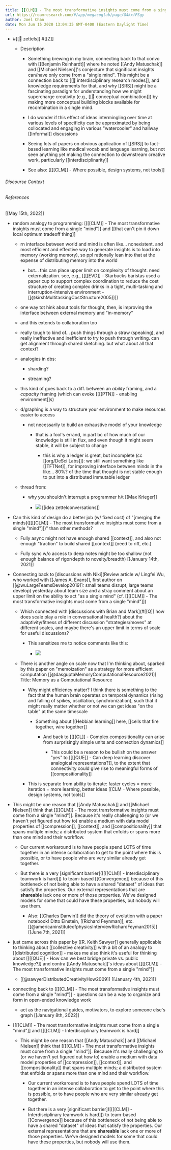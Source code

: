 ```yaml
---
title: [[CLM]] - The most transformative insights must come from a single "mind"
url: https://roamresearch.com/#/app/megacoglab/page/G4kxfFSgy
author: Joel Chan
date: Mon Jun 15 2020 13:04:35 GMT-0400 (Eastern Daylight Time)
---
```


- #[[🌲 zettels]] #[[Z]]

    - Description

        - Something brewing in my brain, connecting back to that convo with [[Benjamin Reinhardt]] where he noted [[Andy Matuschak]] and [[Michael Nielsen]]'s conjecture that significant insights can/have only come from a "single mind". This might be a connection back to [[🧱 interdisciplinary research modes]], and knowledge requirements for that, and why [[SRS]] might be a fascinating paradigm for understanding how we might supercharge creativity (e.g., [[🧱 conceptual combination]]) by making more conceptual building blocks available for recombination in a single mind.

        - I do wonder if this effect of ideas intermingling over time at various levels of specificity can be approximated by being collocated and engaging in various "watercooler" and hallway [[Informal]] discussions

        - Seeing lots of papers on obvious application of [[SRS]] to fact-based learning like medical vocab and language learning, but not seen anything yet making the connection to downstream creative work, particularly [[interdisciplinarity]]

        - See also: [[[[CLM]] - Where possible, design systems, not tools]]

###### Discourse Context



###### References

[[May 15th, 2022]]

- random analogy to programming: [[[[CLM]] - The most transformative insights must come from a single "mind"]] and [[that can't pin it down local optimum tradeoff thing]]

    - rn interface between world and mind is often like... nonexistent. and most efficient and effective way to generate insights is to load into memory (working memory), so ppl rationally lean into that at the expense of distributing memory into the world

        - but... this can place upper limit on complexity of thought. need externalization. see, e.g., [[[[EVD]] - Starbucks baristas used a paper cup to support complex coordination to reduce the cost structure of creating complex drinks in a tight, multi-tasking and interruption-intensive environment - [[@kirshMultitaskingCostStructure2005]]]]

    - one way tot hink about tools for thought, then, is improving the interface between external memory and "in-memory"

    - and this extends to collaboration too

    - really tough to kind of... push things through a straw (speaking), and really ineffective and inefficient to try to push through writing. can get alignment through shared sketching. but what about all that context?

    - analogies in dbs:

        - sharding?

        - streaming?

    - this kind of goes back to a diff. between an *ability* framing, and a *capacity* framing (which can evoke [[[[PTN]] - enabling environment]]s)

    - d/graphing is a way to structure your environment to make resources easier to access

        - not necessarily to build an exhaustive model of your knowledge

            - that is a fool's errand, in part bc of how much of our knowledge is still in flux, and even though it might seem stable, it will be subject to change

                - this is why a ledger is great, but incomplete (cc [[org/DeSci Labs]]): we still want something like [[TFTNet]], for improving interface between minds in the like... 80%? of the time that thought is not stable enough to put into a distributed immutable ledger

    - thread from:

        - why you shouldn't interrupt a programmer h/t [[Max Krieger]]

            - ![](https://firebasestorage.googleapis.com/v0/b/firescript-577a2.appspot.com/o/imgs%2Fapp%2Fmegacoglab%2FkASmDtGrfF.png?alt=media&token=370f9ac0-7d7e-4e51-ba1d-f0ca1daeb666)
[[idea zettelconversations]]

- Can this kind of design do a better job (w/ fixed cost) of "[merging the minds]([[[[CLM]] - The most transformative insights must come from a single "mind"]])" than other methods?

    - Fully async might not have enough shared [[context]], and also not enough "traction" to build shared [[context]] (need to riff, etc.)

    - Fully sync w/o access to deep notes might be too shallow (not enough balance of rigor/depth to novelty/breadth)
[[January 14th, 2021]]

- Connecting back to [discussions with Niki](Review article w/ Lingfei Wu, who worked with [[James A. Evans]], first author on [[@wuLargeTeamsDevelop2019]]: small teams disrupt, large teams develop) yesterday about team size and a stray comment about an upper limit on the ability to act "as a single mind" (cf. [[[[CLM]] - The most transformative insights must come from a single "mind"]])

    - Which connected with [discussions with Brian and Mark](#[[Q]] how does scale play a role in conversational health?) about the adaptivity/fitness of different discussion "strategies/moves" at different scales, and maybe there's an upper limit in terms of scale for useful discussions?

        - This sensitizes me to notice comments like this:

            - ![](https://firebasestorage.googleapis.com/v0/b/firescript-577a2.appspot.com/o/imgs%2Fapp%2Fmegacoglab%2FuSEG1PBK9V.png?alt=media&token=915d5692-71d2-4ad9-b1e9-74764392d3f5)

    - There is another angle on scale now that I'm thinking about, sparked by this paper on "memoization" as a strategy for more efficient computation [[@dasguptaMemoryComputationalResource2021]] Title: Memory as a Computational Resource

        - Why might efficiency matter? I think there is something to the fact that the human brain operates on temporal dynamics (rising and falling of spikes, oscillation, synchronization), such that it might really matter whether or not we can get ideas "on the table" at the same timescale

            - Something about [[Hebbian learning]] here, [[cells that fire together, wire together]]

                - And back to [[[[CL]] - Complex compositionality can arise from surprisingly simple units and connection dynamics]]

                    - This could be a reason to be bullish on the answer "yes" to [[[[QUE]] - Can deep learning discover analogical representations?]], to the extent that connectivity could give rise to meaningful forms of [[compositionality]]

        - This is separate from ability to iterate: faster cycles = more iteration = more learning, better ideas
[[CLM - Where possible, design systems, not tools]]

- This might be one reason that [[Andy Matuschak]] and [[Michael Nielsen]] think that [[[[CLM]] - The most transformative insights must come from a single "mind"]]. Because it's really challenging to (or we haven't yet figured out how to) enable a medium with data model properties of [[compression]], [[context]], and [[compositionality]] that spans multiple minds; a distributed system that enfolds or spans more than one mind and their workflow.

    - Our current workaround is to have people spend LOTS of time together in an intense collaboration to get to the point where this is possible, or to have people who are very similar already get together.

    - But there is a very [significant barrier]([[[[CLM]] - Interdisciplinary teamwork is hard]]) to team-based [[Convergence]] because of this bottleneck of not being able to have a shared "dataset" of ideas that satisfy the properties. Our external representations that are **shareable** lack one or more of those properties. We've designed models for some that could have these properties, but nobody will use them.

        - Also: [[Charles Darwin]] did the theory of evolution with a paper notebook! Ditto Einstein, [[Richard Feynman]], etc. [[@americaninstituteofphysicsInterviewRichardFeyman2015]]
[[June 7th, 2021]]

- just came across this paper by [[R. Keith Sawyer]] generally applicable to thinking about [[collective creativity]] with a bit of an analogy to [[distributed cognition]] - makes me also think it's useful for thinking about [[[[QUE]] - How can we best bridge private vs. public knowledge?]] and contra [[Andy Matuschak]]'s ideas about [[[[CLM]] - The most transformative insights must come from a single "mind"]]

    - [[@sawyerDistributedCreativityHow2009]]
[[January 4th, 2021]]

- connecting back to [[[[CLM]] - The most transformative insights must come from a single "mind"]] - questions can be a way to organize and form in open-ended knowledge work

    - act as the navigational guides, motivators, to explore someone else's graph
[[January 8th, 2022]]

- [[[[CLM]] - The most transformative insights must come from a single "mind"]] and [[[[CLM]] - Interdisciplinary teamwork is hard]]

    - This might be one reason that [[Andy Matuschak]] and [[Michael Nielsen]] think that [[[[CLM]] - The most transformative insights must come from a single "mind"]]. Because it's really challenging to (or we haven't yet figured out how to) enable a medium with data model properties of [[compression]], [[context]], and [[compositionality]] that spans multiple minds; a distributed system that enfolds or spans more than one mind and their workflow.

        - Our current workaround is to have people spend LOTS of time together in an intense collaboration to get to the point where this is possible, or to have people who are very similar already get together.

        - But there is a very [significant barrier]([[[[CLM]] - Interdisciplinary teamwork is hard]]) to team-based [[Convergence]] because of this bottleneck of not being able to have a shared "dataset" of ideas that satisfy the properties. Our external representations that are **shareable** lack one or more of those properties. We've designed models for some that could have these properties, but nobody will use them.
